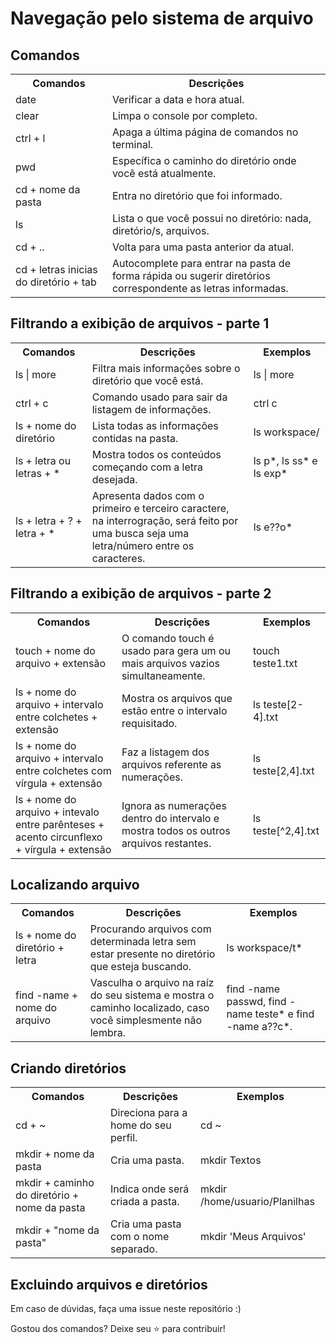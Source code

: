 <h1> Navegação pelo sistema de arquivo </h1>

<h2> Comandos </h2>

<div align="center">
    <table>
        <tr>
            <th> Comandos </th>
            <th> Descrições </th>
        </tr>
        <tr>
            <td> date </td>
            <td> Verificar a data e hora atual. </td>
        </tr>
        <tr>
            <td> clear </td>
            <td> Limpa o console por completo. </td>
        </tr>
        <tr>
            <td> ctrl + l </td>
            <td> Apaga a última página de comandos no terminal. </td>
        </tr>
        <tr>
            <td> pwd </td>
            <td> Específica o caminho do diretório onde você está atualmente. </td>
        </tr>
        <tr>
            <td> cd + nome da pasta </td>
            <td> Entra no diretório que foi informado. 
        </td>
        <tr>
            <td> ls </td>
            <td> Lista o que você possui no diretório: nada, diretório/s, arquivos. </td>
        </tr>
        <tr>
            <td> cd + .. </td>
            <td> Volta para uma pasta anterior da atual.
        </tr>
        <tr>
            <td> cd + letras inicias do diretório + tab </td>
            <td> Autocomplete para entrar na pasta de forma rápida ou sugerir diretórios correspondente as letras informadas. </td>
        </tr>
   </table>
</div>

<h2> Filtrando a exibição de arquivos - parte 1 </h2>

<div align="center">
    <table>
        <tr>
            <th> Comandos </th>
            <th> Descrições </th>
            <th> Exemplos </th>
        </tr>
        <tr>
            <td> ls | more </td>
            <td> Filtra mais informações sobre o diretório que você está. </td>
            <td> ls | more </td>
        </tr>
        <tr>
            <td> ctrl + c </td>
            <td> Comando usado para sair da listagem de informações. </td>
            <td> ctrl c </td>
        <tr>
            <td> ls + nome do diretório </td>
            <td> Lista todas as informações contidas na pasta. </td>
            <td> ls workspace/ </td>
        </tr>
        <tr>
            <td> ls + letra ou letras + * </td>
            <td> Mostra todos os conteúdos começando com a letra desejada. </td>
            <td> ls p*, ls ss* e ls exp* </td>
        </tr>
        <tr>
            <td> ls + letra + ? + letra + * </td>
            <td> Apresenta dados com o primeiro e terceiro caractere, <br> na interrogração, será feito por uma busca seja uma letra/número entre os caracteres. </td>
            <td> ls e??o* </td>
        </tr>
    </table>
</div>

<h2> Filtrando a exibição de arquivos - parte 2 </h2>

<div align="center">
    <table>
        <tr>
            <th> Comandos </th>
            <th> Descrições </th>
            <th> Exemplos </th>
        </tr>
        <tr>
            <td> touch + nome do arquivo + extensão </td>
            <td> O comando touch é usado para gera um ou mais arquivos vazios simultaneamente. </td>
            <td> touch teste1.txt </td>
        </tr>
        <tr>
            <td> ls + nome do arquivo + intervalo entre colchetes + extensão </td>
            <td> Mostra os arquivos que estão entre o intervalo requisitado. </td>
            <td> ls teste[2-4].txt </td>
            </td>
        </tr>
        <tr>
            <td> ls + nome do arquivo + intervalo entre colchetes com vírgula + extensão </td>
            <td> Faz a listagem dos arquivos referente as numerações. </td>
            <td> ls teste[2,4].txt </td>
        </tr>
        <tr>
            <td> ls + nome do arquivo + intevalo entre parênteses + acento circunflexo + vírgula + extensão </td>
            <td> Ignora as numerações dentro do intervalo e mostra todos os outros arquivos restantes. </td>
            <td> ls teste[^2,4].txt </td>
        </tr>
    </table>
</div>

<h2> Localizando arquivo </h2>

<div align="center">
    <table>
        <tr>
            <th> Comandos </th>
            <th> Descrições </th>
            <th> Exemplos </th>
        </tr>
        <tr>
            <td> ls + nome do diretório + letra </td>
            <td> Procurando arquivos com determinada letra sem estar presente no diretório que esteja buscando. </td>
            <td> ls workspace/t* </td>
        </tr>
        <tr>
            <td> find -name + nome do arquivo </td> 
            <td> Vasculha o arquivo na raíz do seu sistema e mostra o caminho localizado, caso você simplesmente não lembra. </td>
            <td> find -name passwd, find -name teste* e find -name a??c*. </td>
        </tr>
    </table>
</div>

<h2> Criando diretórios </h2>

<div>
    <table>
        <tr>
            <th> Comandos </th>
            <th> Descrições </th>
            <th> Exemplos </th>
        </tr>
        <tr>
            <td> cd + ~ </td>
            <td> Direciona para a home do seu perfil. </td>
            <td> cd ~ </td>
        </tr>
        <tr>
            <td> mkdir + nome da pasta </td>
            <td> Cria uma pasta. </td>
            <td> mkdir Textos </td>
        </tr>
        <tr>
            <td> mkdir + caminho do diretório + nome da pasta </td>
            <td> Indica onde será criada a pasta. </td>
            <td> mkdir /home/usuario/Planilhas </td>
        </tr>
        <tr>
            <td> mkdir + "nome da pasta" </td>
            <td> Cria uma pasta com o nome separado. </td>
            <td> mkdir 'Meus Arquivos' </td>
        </tr>
    </table>
</div>

<h2> Excluindo arquivos e diretórios </h2>

<p> Em caso de dúvidas, faça uma issue neste repositório :) <p>
<p> Gostou dos comandos? Deixe seu ⭐ para contribuir! </p>
